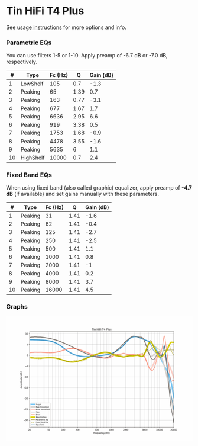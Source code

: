 # Tin HiFi T4 Plus
See [usage instructions](https://github.com/jaakkopasanen/AutoEq#usage) for more options and info.

### Parametric EQs
You can use filters 1-5 or 1-10. Apply preamp of -6.7 dB or -7.0 dB, respectively.

|   # | Type      |   Fc (Hz) |    Q |   Gain (dB) |
|-----|-----------|-----------|------|-------------|
|   1 | LowShelf  |       105 | 0.7  |        -1.3 |
|   2 | Peaking   |        65 | 1.39 |         0.7 |
|   3 | Peaking   |       163 | 0.77 |        -3.1 |
|   4 | Peaking   |       677 | 1.67 |         1.7 |
|   5 | Peaking   |      6636 | 2.95 |         6.6 |
|   6 | Peaking   |       919 | 3.38 |         0.5 |
|   7 | Peaking   |      1753 | 1.68 |        -0.9 |
|   8 | Peaking   |      4478 | 3.55 |        -1.6 |
|   9 | Peaking   |      5635 | 6    |         1.1 |
|  10 | HighShelf |     10000 | 0.7  |         2.4 |

### Fixed Band EQs
When using fixed band (also called graphic) equalizer, apply preamp of **-4.7 dB** (if available) and set gains manually with these parameters.

|   # | Type    |   Fc (Hz) |    Q |   Gain (dB) |
|-----|---------|-----------|------|-------------|
|   1 | Peaking |        31 | 1.41 |        -1.6 |
|   2 | Peaking |        62 | 1.41 |        -0.4 |
|   3 | Peaking |       125 | 1.41 |        -2.7 |
|   4 | Peaking |       250 | 1.41 |        -2.5 |
|   5 | Peaking |       500 | 1.41 |         1.1 |
|   6 | Peaking |      1000 | 1.41 |         0.8 |
|   7 | Peaking |      2000 | 1.41 |        -1   |
|   8 | Peaking |      4000 | 1.41 |         0.2 |
|   9 | Peaking |      8000 | 1.41 |         3.7 |
|  10 | Peaking |     16000 | 1.41 |         4.5 |

### Graphs
![](./Tin%20HiFi%20T4%20Plus.png)
